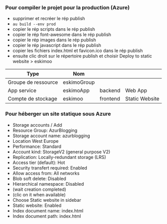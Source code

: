 ### Pour compiler le projet pour la production (Azure)

- supprimer et recréer le rép publish
- `au build --env prod`
- copier le rép scripts dans le rép publish
- copier le rép font-awesome dans le rép publish
- copier le rép images dans le rép publish
- copier le rép javascript dans le rép publish
- copier les fichiers index.html et favicon.ico dans le rép publish
- ensuite clic droit sur le répertoire publish et choisir Deploy to static website > eskimoo


| Type                | Nom           |           |                |
|---------------------|---------------|-----------|----------------|
| Groupe de ressource | eskimoGroup   |           |                |
| App service         | eskimoApp     | backend   | Web App        |
| Compte de stockage  | eskimoo       | frontend  | Static Website |

### Pour héberger un site statique sous Azure

- Storage accounts / Add
- Resource Group: AzurBlogging
- Storage account name: azurblogging
- Location West Europe
- Performance: Standard
- Account kind: StorageV2 (general purpose V2)
- Replication: Locally-redundant storage (LRS)
- Access tier (default): Hot
- Security transfert required: Enabled
- Allow access from: All networks
- Blob soft delete: Disabled
- Hierarchical namespace: Disabled
- (wait creation completed)
- (clic on it when available)
- Choose Static website in sidebar
- Static website: Enabled
- Index document name: index.html
- Index document path: index.html

